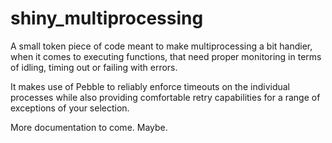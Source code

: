 # shiny_multiprocessing

A small token piece of code meant to make multiprocessing a bit handier, when
it comes to executing functions, that need proper monitoring in terms of
idling, timing out or failing with errors.

It makes use of Pebble to reliably enforce timeouts on the individual processes
while also providing comfortable retry capabilities for a range of exceptions
of your selection.

More documentation to come. Maybe.